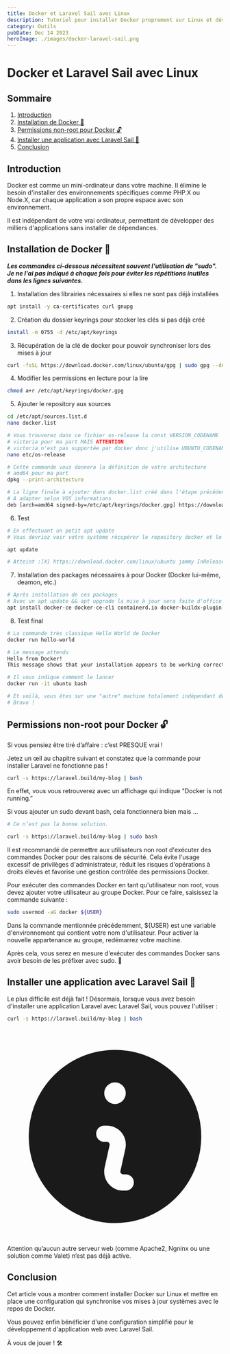 ```yaml
---
title: Docker et Laravel Sail avec Linux
description: Tutoriel pour installer Docker proprement sur Linux et développer sous Laravel Sail.
category: Outils
pubDate: Dec 14 2023
heroImage: ./images/docker-laravel-sail.png
---
```


# Docker et Laravel Sail avec Linux

## Sommaire
1. [Introduction](#introduction)
7. [Installation de Docker 🐳](#installdocker)
7. [Permissions non-root pour Docker 🔓](#nonroot)
7. [Installer une application avec Laravel Sail 🚢](#laravelsail)
8. [Conclusion](#conclusion)

## Introduction <a name="introduction"></a>

Docker est comme un mini-ordinateur dans votre machine. Il élimine le besoin d'installer des environnements spécifiques comme PHP.X ou Node.X, car chaque application a son propre espace avec son environnement.

Il est indépendant de votre vrai ordinateur, permettant de développer des milliers d'applications sans installer de dépendances.

## Installation de Docker 🐳 <a name="installdocker"></a>

***Les commandes ci-dessous nécessitent souvent l'utilisation de "sudo". Je ne l'ai pas indiqué à chaque fois pour éviter les répétitions inutiles dans les lignes suivantes.*** 

1. Installation des librairies nécessaires si elles ne sont pas déjà installées
```bash
apt install -y ca-certificates curl gnupg
```

2. Création du dossier keyrings pour stocker les clés si pas déjà créé
```bash
install -m 0755 -d /etc/apt/keyrings
```

3. Récupération de la clé de docker pour pouvoir synchroniser lors des mises à jour
```bash
curl -fsSL https://download.docker.com/linux/ubuntu/gpg | sudo gpg --dearmor -o /etc/apt/keyrings/docker.gpg
```

4. Modifier les permissions en lecture pour la lire 
```bash
chmod a+r /etc/apt/keyrings/docker.gpg
```

5. Ajouter le repository aux sources
```bash
cd /etc/apt/sources.list.d
nano docker.list

# Vous trouverez dans ce fichier os-release la const VERSION_CODENAME
# victoria pour ma part MAIS ATTENTION
# victoria n'est pas supportée par docker donc j'utilise UBUNTU_CODENAME donc jammy
nano etc/os-release

# Cette commande vous donnera la définition de votre architecture
# amd64 pour ma part
dpkg --print-architecture

# La ligne finale à ajouter dans docker.list créé dans l'étape précédente
# A adapter selon VOS informations
deb [arch=amd64 signed-by=/etc/apt/keyrings/docker.gpg] https://download.docker.com/linux/ubuntu jammy stable
```

6. Test

```bash
# En effectuant un petit apt update
# Vous devriez voir votre système récupérer le repository docker et le mettre à jour

apt update

# Atteint :[X] https://download.docker.com/linux/ubuntu jammy InRelease
```

7. Installation des packages nécessaires à pour Docker (Docker lui-même, deamon, etc.)
```bash
# Après installation de ces packages
# Avec un apt update && apt upgrade la mise à jour sera faite d'office avec votre OS
apt install docker-ce docker-ce-cli containerd.io docker-buildx-plugin docker-compose-plugin
```

8. Test final
```bash
# La commande très classique Hello World de Docker
docker run hello-world

# Le message attendu
Hello from Docker!
This message shows that your installation appears to be working correctly.

# Il vous indique comment le lancer
docker run -it ubuntu bash

# Et voilà, vous êtes sur une "autre" machine totalement indépendant de votre machine.
# Bravo !
```

## Permissions non-root pour Docker 🔓 <a name="nonroot"></a>

Si vous pensiez être tiré d’affaire : c’est PRESQUE vrai !

Jetez un œil au chapitre suivant et constatez que la commande pour installer Laravel ne fonctionne pas !

```bash
curl -s https://laravel.build/my-blog | bash
```

En effet, vous vous retrouverez avec un affichage qui indique "Docker is not running.”

Si vous ajouter un sudo devant bash, cela fonctionnera bien mais …

```bash
# Ce n’est pas la bonne solution. 

curl -s https://laravel.build/my-blog | sudo bash
```

Il est recommandé de permettre aux utilisateurs non root d'exécuter des commandes Docker pour des raisons de sécurité. Cela évite l'usage excessif de privilèges d'administrateur, réduit les risques d'opérations à droits élevés et favorise une gestion contrôlée des permissions Docker.

Pour exécuter des commandes Docker en tant qu'utilisateur non root, vous devez ajouter votre utilisateur au groupe Docker. Pour ce faire, saisissez la commande suivante :

```bash
sudo usermod -aG docker ${USER}
```

Dans la commande mentionnée précédemment, ${USER} est une variable d'environnement qui contient votre nom d'utilisateur. Pour activer la nouvelle appartenance au groupe, redémarrez votre machine. 

Après cela, vous serez en mesure d'exécuter des commandes Docker sans avoir besoin de les préfixer avec sudo. 🙂

## Installer une application avec Laravel Sail 🚢 <a name="laravelsail"></a>

Le plus difficile est déjà fait ! Désormais, lorsque vous avez besoin d'installer une application Laravel avec Laravel Sail, vous pouvez l'utiliser :

```bash
curl -s https://laravel.build/my-blog | bash
```

<figcaption class="mt-4 flex gap-x-2 text-sm leading-6 text-gray-500">
    <svg class="mt-0.5 h-5 w-5 flex-none text-gray-300" viewBox="0 0 20 20" fill="currentColor" aria-hidden="true">
        <path fill-rule="evenodd" d="M18 10a8 8 0 11-16 0 8 8 0 0116 0zm-7-4a1 1 0 11-2 0 1 1 0 012 0zM9 9a.75.75 0 000 1.5h.253a.25.25 0 01.244.304l-.459 2.066A1.75 1.75 0 0010.747 15H11a.75.75 0 000-1.5h-.253a.25.25 0 01-.244-.304l.459-2.066A1.75 1.75 0 009.253 9H9z" clip-rule="evenodd" />
    </svg>
    Attention qu’aucun autre serveur web (comme Apache2, Ngninx ou une solution comme Valet) n’est pas déjà active.
</figcaption>

## Conclusion <a name="conclusion"></a>

Cet article vous a montrer comment installer Docker sur Linux et mettre en place une configuration qui synchronise vos mises à jour systèmes avec le repos de Docker.

Vous pouvez enfin bénéficier d'une configuration simplifié pour le développement d'application web avec Laravel Sail.

À vous de jouer ! 🛠️